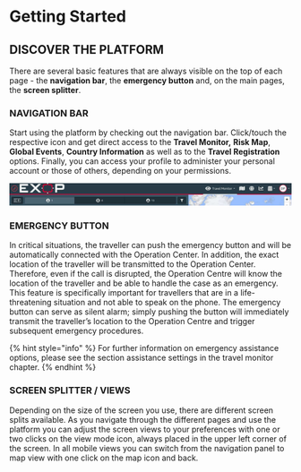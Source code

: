 # Getting Started

## DISCOVER THE PLATFORM

There are several basic features that are always visible on the top of each page - the **navigation bar**, the **emergency button** and, on the main pages, the **screen splitter**.

### NAVIGATION BAR

Start using the platform by checking out the navigation bar. Click/touch the respective icon and get direct access to the **Travel Monitor,** **Risk Map**, **Global Events**, **Country Information** as well as to the **Travel Registration** options. Finally, you can access your profile to administer your personal account or those of others, depending on your permissions.

![](.gitbook/assets/navbar.jpg)

### EMERGENCY BUTTON

In critical situations, the traveller can push the emergency button and will be automatically connected with the Operation Center. In addition, the exact location of the traveller will be transmitted to the Operation Center. Therefore, even if the call is disrupted, the Operation Centre will know the location of the traveller and be able to handle the case as an emergency. This feature is specifically important for travellers that are in a life-threatening situation and not able to speak on the phone. The emergency button can serve as silent alarm; simply pushing the button will immediately transmit the traveller’s location to the Operation Centre and trigger subsequent emergency procedures.

{% hint style="info" %}
For further information on emergency assistance options, please see the section assistance settings in the travel monitor chapter.
{% endhint %}

### SCREEN SPLITTER / VIEWS

Depending on the size of the screen you use, there are different screen splits available. As you navigate through the different pages and use the platform you can adjust the screen views to your preferences with one or two clicks on the view mode icon, always placed in the upper left corner of the screen. In all mobile views you can switch from the navigation panel to map view with one click on the map icon and back.

